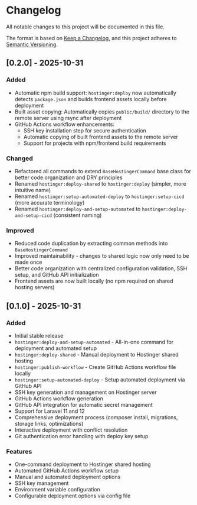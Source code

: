 # Changelog

All notable changes to this project will be documented in this file.

The format is based on [Keep a Changelog](https://keepachangelog.com/en/1.0.0/),
and this project adheres to [Semantic Versioning](https://semver.org/spec/v2.0.0.html).

## [0.2.0] - 2025-10-31

### Added
- Automatic npm build support: `hostinger:deploy` now automatically detects `package.json` and builds frontend assets locally before deployment
- Built asset copying: Automatically copies `public/build/` directory to the remote server using rsync after deployment
- GitHub Actions workflow enhancements:
  - SSH key installation step for secure authentication
  - Automatic copying of built frontend assets to the remote server
  - Support for projects with npm/frontend build requirements

### Changed
- Refactored all commands to extend `BaseHostingerCommand` base class for better code organization and DRY principles
- Renamed `hostinger:deploy-shared` to `hostinger:deploy` (simpler, more intuitive name)
- Renamed `hostinger:setup-automated-deploy` to `hostinger:setup-cicd` (more accurate terminology)
- Renamed `hostinger:deploy-and-setup-automated` to `hostinger:deploy-and-setup-cicd` (consistent naming)

### Improved
- Reduced code duplication by extracting common methods into `BaseHostingerCommand`
- Improved maintainability - changes to shared logic now only need to be made once
- Better code organization with centralized configuration validation, SSH setup, and GitHub API initialization
- Frontend assets are now built locally (no npm required on shared hosting servers)

## [0.1.0] - 2025-10-31

### Added
- Initial stable release
- `hostinger:deploy-and-setup-automated` - All-in-one command for deployment and automated setup
- `hostinger:deploy-shared` - Manual deployment to Hostinger shared hosting
- `hostinger:publish-workflow` - Create GitHub Actions workflow file locally
- `hostinger:setup-automated-deploy` - Setup automated deployment via GitHub API
- SSH key generation and management on Hostinger server
- GitHub Actions workflow generation
- GitHub API integration for automatic secret management
- Support for Laravel 11 and 12
- Comprehensive deployment process (composer install, migrations, storage links, optimizations)
- Interactive deployment with conflict resolution
- Git authentication error handling with deploy key setup

### Features
- One-command deployment to Hostinger shared hosting
- Automated GitHub Actions workflow setup
- Manual and automated deployment options
- SSH key management
- Environment variable configuration
- Configurable deployment options via config file


